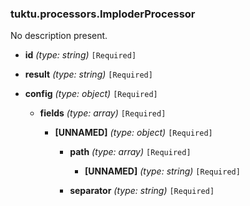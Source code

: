 ### tuktu.processors.ImploderProcessor
No description present.

  * **id** *(type: string)* `[Required]`

  * **result** *(type: string)* `[Required]`

  * **config** *(type: object)* `[Required]`

    * **fields** *(type: array)* `[Required]`

      * **[UNNAMED]** *(type: object)* `[Required]`

        * **path** *(type: array)* `[Required]`

          * **[UNNAMED]** *(type: string)* `[Required]`

        * **separator** *(type: string)* `[Required]`

